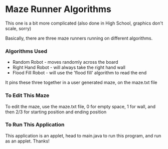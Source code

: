 # Maze Runner Algorithms

This one is a bit more complicated (also done in High School, graphics don't scale, sorry)

Basically, there are three maze runners running on different algorithms.
 
### Algorithms Used
  * Random Robot - moves randomly across the board
  * Right Hand Robot - will always take the right hand wall
  * Flood Fill Robot - will use the 'flood fill' algorithm to read the end
  
It pins these three together in a user generated maze, on the maze.txt file


### To Edit This Maze
To edit the maze, use the maze.txt file, 0 for empty space, 1 for wall, and then 2/3 for starting position and ending position


### To Run This Application
This application is an applet, head to main.java to run this program, and run as an applet. Thanks!
